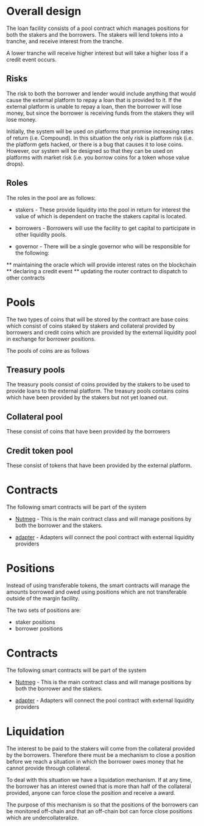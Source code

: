 # Overall design

The loan facility consists of a pool contract which manages positions
for both the stakers and the borrowers.  The stakers will lend tokens
into a tranche, and receive interest from the tranche.

A lower tranche will receive higher interest but will take a higher
loss if a credit event occurs.

Risks
-----

The risk to both the borrower and lender would include anything that
would cause the external platform to repay a loan that is 
provided to it.  If the external platform is unable to repay a loan,
then the borrower will lose money, but since the borrower is receiving
funds from the stakers they will lose money.

Initially, the system will be used on platforms that promise increasing
rates of return (i.e. Compound).  In this situation the only risk is
platform risk (i.e. the platform gets hacked, or there is a bug that causes
it to lose coins.  However, our system will be designed so that they can
be used on platforms with market risk (i.e. you borrow coins for a token
whose value drops).


Roles
-----

The roles in the pool are as follows:

* stakers - These provide liquidity into the pool in return for
  interest the value of which is dependent on trache the stakers
  capital is located.

* borrowers - Borrowers will use the facility to get capital to
  participate in other liquidity pools.

* governor - There will be a single governor who will be
  responsible for the following:

** maintaining the oracle which will provide interest rates on the
   blockchain
** declaring a credit event
** updating the router contract to dispatch to other contracts





# Pools

The two types of coins that will be stored by the contract are base coins
which consist of coins staked by stakers and collateral provided by borrowers
and credit coins which are provided by the external liquidity pool in exchange
for borrower positions.

The pools of coins are as follows

## Treasury pools

The treasury pools consist of coins provided by the stakers to
be used to provide loans to the external platform.  The treasury
pools contains coins which have been provided by the stakers but
not yet loaned out.

## Collateral pool

These consist of coins that have been provided by the borrowers

## Credit token pool

These consist of tokens that have been provided by the external
platform.

# Contracts

The following smart contracts will be part of the system

* [Nutmeg](../contracts/Nutmeg.md) - This is the main contract class and
  will manage positions by both the borrower and the stakers.

* [adapter](../contracts/adapter.md) - Adapters will connect the pool
  contract with external liquidity providers

# Positions

Instead of using transferable tokens, the smart contracts will manage
the amounts borrowed and owed using positions which are not
transferable outside of the margin facility.

The two sets of positions are:

* staker positions
* borrower positions

# Contracts

The following smart contracts will be part of the system

* [Nutmeg](../contracts/Nutmeg.md) - This is the main contract class and
  will manage positions by both the borrower and the stakers.

* [adapter](../contracts/adapter.md) - Adapters will connect the pool
  contract with external liquidity providers

# Liquidation

The interest to be paid to the stakers will come from the collateral 
provided by the borrowers.  Therefore there must be a mechanism to 
close a position before we reach a situation in which the borrower
owes money that he cannot provide through collateral.

To deal with this situation we have a liquidation mechanism.  If at
any time, the borrower has an interest owned that is more than half
of the collateral provided, anyone can force close the position and
receive a award.

The purpose of this mechanism is so that the positions of the borrowers
can be monitored off-chain and that an off-chain bot can force close
positions which are undercollateralize.
